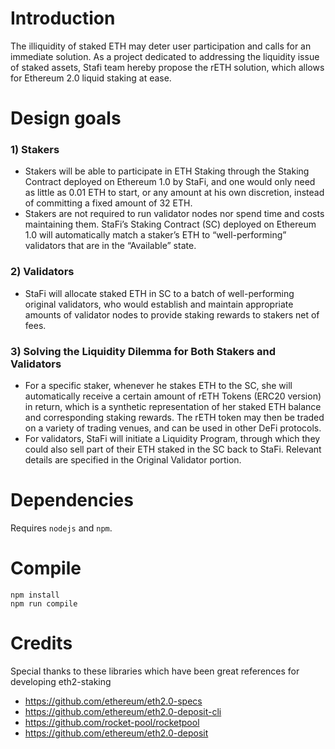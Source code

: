 # Introduction
The illiquidity of staked ETH may deter user participation and calls for an immediate solution. As a project dedicated to addressing the liquidity issue of staked assets, Stafi team hereby propose the rETH solution, which allows for Ethereum 2.0 liquid staking at ease.

# Design goals

### 1) Stakers
- Stakers will be able to participate in ETH Staking through the Staking Contract deployed on Ethereum 1.0 by StaFi, and one would only need as little as 0.01 ETH to start, or any amount at his own discretion, instead of committing a fixed amount of 32 ETH.
- Stakers are not required to run validator nodes nor spend time and costs maintaining them. StaFi’s Staking Contract (SC) deployed on Ethereum 1.0 will automatically match a staker’s ETH to “well-performing” validators that are in the “Available” state.

### 2) Validators
- StaFi will allocate staked ETH in SC to a batch of well-performing original validators, who would establish and maintain appropriate amounts of validator nodes to provide staking rewards to stakers net of fees.

### 3) Solving the Liquidity Dilemma for Both Stakers and Validators
- For a specific staker, whenever he stakes ETH to the SC, she will automatically receive a certain amount of rETH Tokens (ERC20 version) in return, which is a synthetic representation of her staked ETH balance and corresponding staking rewards. The rETH token may then be traded on a variety of trading venues, and can be used in other DeFi protocols.
- For validators, StaFi will initiate a Liquidity Program, through which they could also sell part of their ETH staked in the SC back to StaFi. Relevant details are specified in the Original Validator portion.

# Dependencies

Requires `nodejs` and `npm`.

# Compile

```
npm install
npm run compile
```


# Credits
Special thanks to these libraries which have been great references for developing eth2-staking

- https://github.com/ethereum/eth2.0-specs
- https://github.com/ethereum/eth2.0-deposit-cli
- https://github.com/rocket-pool/rocketpool
- https://github.com/ethereum/eth2.0-deposit